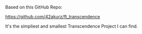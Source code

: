 Based on this GitHub Repo:

https://github.com/42akurz/ft_transcendence

It's the simpliest and smallest Transcendence Project I can find. 
